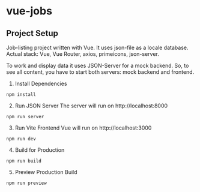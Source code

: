 # vue-jobs

## Project Setup

Job-listing project written with Vue. It uses json-file as a locale database.
Actual stack: Vue, Vue Router, axios, primeicons, json-server.

To work and display data it uses JSON-Server for a mock backend. So, to see all content, you have to start both servers: mock backend and frontend.

1. Install Dependencies

```
npm install
```

2. Run JSON Server
   The server will run on http://localhost:8000

```
npm run server
```

3. Run Vite Frontend
   Vue will run on http://localhost:3000

```
npm run dev
```

4. Build for Production

```
npm run build
```

5. Preview Production Build

```
npm run preview

```
